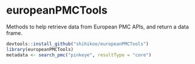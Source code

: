 # europeanPMCTools

Methods to help retrieve data from European PMC APIs, and return a data frame.

```r
devtools::install_github("shihikoo/europeanPMCTools")
library(europeanPMCTools)
metadata <- search_pmc("pinkeye", resultType = "core")

```
